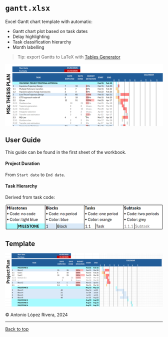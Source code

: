 # `gantt.xlsx`

Excel Gantt chart template with automatic:
- Gantt chart plot based on task dates
- Delay highlighting
- Task classification hierarchy
- Month labelling

> Tip: export Gantts to LaTeX with [Tables Generator](https://www.tablesgenerator.com)

![Example](example.png)

## User Guide

This guide can be found in the first sheet of the workbook.

#### Project Duration
From `Start date` to `End date`.

#### Task Hierarchy
Derived from task code:

![Task Hierarchy](task_hierarchy.png)

## Template

![Template](template.png)

© Antonio López Rivera, 2024

---

[Back to top](#gantt-chart-template)

